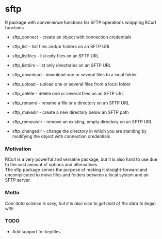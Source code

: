 # sftp
R package with convenience functions for SFTP operations wrapping RCurl functions

* sftp_connect - create an object with connection credentials
* sftp_list - list files and/or folders on an SFTP URL
* sftp_listfiles - list only files on an SFTP URL
* sftp_listdirs - list only directories on an SFTP URL

* sftp_download - download one or several files to a local folder
* sftp_upload - upload one or several files from a local folder
* sftp_delete - delete one or several files on an SFTP URL
* sftp_rename - rename a file or a directory on an SFTP URL

* sftp_makedir - create a new directory below an SFTP path
* sftp_removedir - remove an existing, empty directory on an SFTP URL
* sftp_changedir - change the directory in which you are standing by modifying the object with connection credentials


### Motivation
RCurl is a very powerful and versatile package, but it is also hard to use due to the vast amount of options and alternatives.  
The sftp package serves the purpose of making it straight-forward and uncomplicated to move files and folders between a local system and an SFTP server. 

### Motto
_Cool data science is sexy, but it is also nice to get hold of the data to begin with_

### TODO

* Add support for keyfiles
